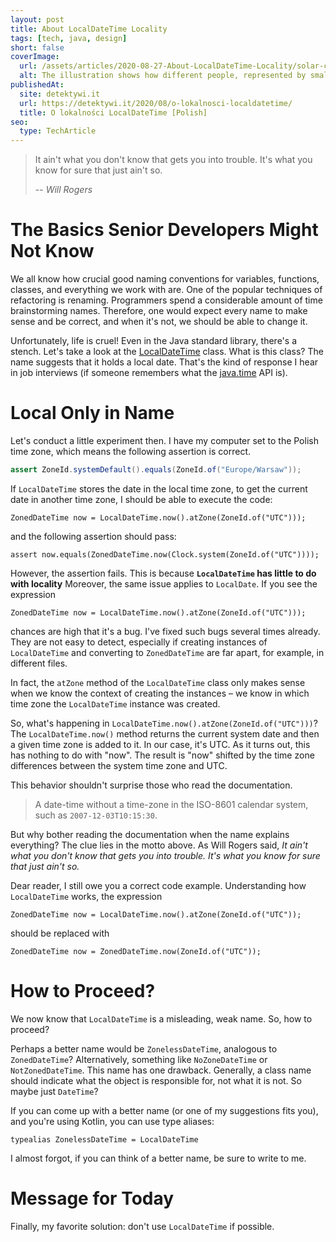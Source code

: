 ```yaml
---
layout: post
title: About LocalDateTime Locality
tags: [tech, java, design]
short: false
coverImage:
  url: /assets/articles/2020-08-27-About-LocalDateTime-Locality/solar-clock.jpg
  alt: The illustration shows how different people, represented by small circles, can cooperate with others to create a communication network around which satellites orbit
publishedAt:
  site: detektywi.it
  url: https://detektywi.it/2020/08/o-lokalnosci-localdatetime/
  title: O lokalności LocalDateTime [Polish]
seo:
  type: TechArticle
---
```


> It ain't what you don't know that gets you into trouble. It's what you know for sure that just ain't so.
> 
> -- <cite>Will Rogers</cite>

# The Basics Senior Developers Might Not Know

We all know how crucial good naming conventions for variables, functions, classes, and everything we work with are.
One of the popular techniques of refactoring is renaming.
Programmers spend a considerable amount of time brainstorming names.
Therefore, one would expect every name to make sense and be correct, and when it's not, we should be able to change it.

Unfortunately, life is cruel!
Even in the Java standard library, there's a stench.
Let's take a look at the [LocalDateTime](https://docs.oracle.com/javase/8/docs/api/java/time/LocalDateTime.html) class.
What is this class?
The name suggests that it holds a local date.
That's the kind of response I hear in job interviews (if someone remembers what the [java.time](https://docs.oracle.com/javase/8/docs/api/java/time/package-summary.html) API is).

# Local Only in Name

Let's conduct a little experiment then.
I have my computer set to the Polish time zone, which means the following assertion is correct.

```java
assert ZoneId.systemDefault().equals(ZoneId.of("Europe/Warsaw"));
```

If `LocalDateTime` stores the date in the local time zone, to get the current date in another time zone, I should be able to execute the code:

```
ZonedDateTime now = LocalDateTime.now().atZone(ZoneId.of("UTC")));
```

and the following assertion should pass:

```
assert now.equals(ZonedDateTime.now(Clock.system(ZoneId.of("UTC"))));
```

However, the assertion fails.
This is because **`LocalDateTime` has little to do with locality**
Moreover, the same issue applies to `LocalDate`.
If you see the expression

```
ZonedDateTime now = LocalDateTime.now().atZone(ZoneId.of("UTC")));
```

chances are high that it's a bug.
I've fixed such bugs several times already.
They are not easy to detect, especially if creating instances of `LocalDateTime` and converting to `ZonedDateTime` are far apart, for example, in different files.

In fact, the `atZone` method of the `LocalDateTime` class only makes sense when we know the context of creating the instances – we know in which time zone the `LocalDateTime` instance was created.

So, what's happening in `LocalDateTime.now().atZone(ZoneId.of("UTC")))`?
The `LocalDateTime.now()` method returns the current system date and then a given time zone is added to it.
In our case, it's UTC.
As it turns out, this has nothing to do with "now".
The result is "now" shifted by the time zone differences between the system time zone and UTC.

This behavior shouldn't surprise those who read the documentation.

> A date-time without a time-zone in the ISO-8601 calendar system, such as `2007-12-03T10:15:30`.

But why bother reading the documentation when the name explains everything?
The clue lies in the motto above.
As Will Rogers said, *It ain't what you don't know that gets you into trouble. It's what you know for sure that just ain't so.*

Dear reader, I still owe you a correct code example.
Understanding how `LocalDateTime` works, the expression

```
ZonedDateTime now = LocalDateTime.now().atZone(ZoneId.of("UTC"));
```

should be replaced with

```
ZonedDateTime now = ZonedDateTime.now(ZoneId.of("UTC"));
```

# How to Proceed?

We now know that `LocalDateTime` is a misleading, weak name.
So, how to proceed?

Perhaps a better name would be `ZonelessDateTime`, analogous to `ZonedDateTime`?
Alternatively, something like `NoZoneDateTime` or `NotZonedDateTime`.
This name has one drawback.
Generally, a class name should indicate what the object is responsible for, not what it is not.
So maybe just `DateTime`?

If you can come up with a better name (or one of my suggestions fits you), and you're using Kotlin, you can use type aliases:

```
typealias ZonelessDateTime = LocalDateTime
```

I almost forgot, if you can think of a better name, be sure to write to me.

# Message for Today

Finally, my favorite solution: don't use `LocalDateTime` if possible.
